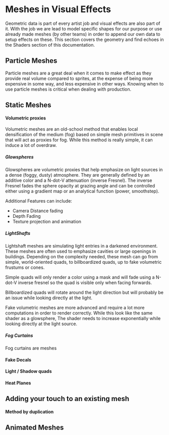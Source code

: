 # Meshes in Visual Effects

Geometric data is part of every artist job and visual effects are also part of it. With the job we are lead to model specific shapes for our purpose or use already made meshes (by other teams) in order to append our own data to setup effects on these. This section covers the geometry and find echoes in the Shaders section of this documentation.

## Particle Meshes

Particle meshes are a great deal when it comes to make effect as they provide real volume compared to sprites, at the expense of being more expensive in some way, and less expensive in other ways. Knowing when to use particle meshes is critical when dealing with production. 



## Static Meshes

#### Volumetric proxies

Volumetric meshes are an old-school method that enables local densification of the medium (fog) based on simple mesh primitives in scene that will act as proxies for fog. While this method is really simple, it can induce a lot of overdraw.  

##### Glowspheres

Glowspheres are volumetric proxies that help emphasize on light sources in a dense (foggy, dusty) atmosphere. They are generally defined by an additive color and  a N-dot-V attenuation (inverse Fresnel). The inverse Fresnel fades the sphere opacity at grazing angle and can be controlled either using a gradient map or an analytical function (power, smoothstep).

Additional Features can include:

* Camera Distance fading
* Depth Fading
* Texture projection and animation

##### LightShafts

Lightshaft meshes are simulating light entries in a darkened environment. These meshes are often used to emphasize cavities or large openings in buildings. Depending on the complexity needed, these mesh can go from simple, world-oriented quads, to billboardized quads, up to fake volumetric frustums or cones.

Simple quads will only render a color using a mask and will fade using a N-dot-V inverse fresnel so the quad is visible only when facing forwards.

Billboardized quads will rotate around the light direction but will probably be an issue while looking directly at the light.

Fake volumetric meshes are more advanced and require a lot more computations in order to render correctly. While this look like the same shader as a glowsphere, The shader needs to increase exponentially while looking directly at the light source.

##### Fog Curtains

Fog curtains are meshes

#### Fake Decals

#### Light / Shadow quads

#### Heat Planes



## Adding your touch to an existing mesh

#### Method by duplication

## Animated Meshes

